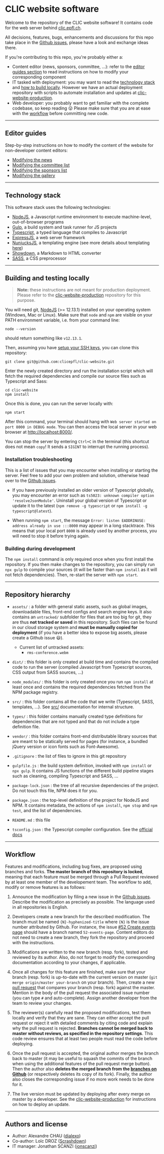 # CLIC website software

Welcome to the repository of the CLIC website software! It contains code for the web server behind [clic.epfl.ch](https://clic.epfl.ch).

All decisions, features, bugs, enhancements and discussions for this repo take place in the [Github issues](https://github.com/clicepfl/clic-website/issues), please have a look and exchange ideas there.

If you're contributing to this repo, you're probably either a:

- Content editor (news, sponsors, committee, ...): refer to the [editor guides section](#editor-guides) to read instructions on how to modify your corresponding component
- IT tasked with deployment: you may want to read the [technology stack](#technology-stack) and [how to build locally](#building-and-testing-locally). However we have an actual deployment repository with scripts to automate installation and updates at [clic-website-production](https://github.com/clicepfl/clic-website-production).
- Web developer: you probably want to get familiar with the complete codebase, so keep reading :stuck_out_tongue: Please make sure that you are at ease with the [workflow](#workflow) before committing new code.

---

## Editor guides

Step-by-step instructions on how to modify the content of the website for non-developer content editors:

- [Modifying the news](src/components/news/)
- [Modifying the committee list](src/components/committee)
- [Modifying the sponsors list](src/components/sponsors)
- [Modifying the gallery](src/components/gallery)

---

## Technology stack

This software stack uses the following technologies:

- [NodeJS](https://nodejs.org/), a Javascript runtime environment to execute machine-level, out-of-browser programs
- [Gulp](https://gulpjs.com/), a build system and task runner for JS projects
- [Typescript](https://www.typescriptlang.org/), a typed language that compiles to Javascript
- [ExpressJS](https://expressjs.com/), a web server framework
- [NunjucksJS](https://mozilla.github.io/nunjucks/), a templating engine (see more details about templating [here](src/components/))
- [Showdown](http://showdownjs.com/), a Markdown to HTML converter
- [SASS](https://sass-lang.com/), a CSS preprocessor

---

## Building and testing locally

> **Note:** these instructions are not meant for production deployment. Please refer to the [clic-website-production](https://github.com/clicepfl/clic-website-production) repository for this purpose.

You will need git, [NodeJS](https://nodejs.org/) (>= 12.13.1) installed on your operating system (Windows, Mac or Linux). Make sure that `node` and `npm` are visible on your PATH environment variable, i.e. from your command line:

```
node --version
```

should return something like `v12.13.1`.

Then, assuming you have [setup your SSH keys](https://help.github.com/en/github/authenticating-to-github/connecting-to-github-with-ssh), you can clone this repository:

```
git clone git@github.com:clicepfl/clic-website.git
```

Enter the newly created directory and run the installation script which will fetch the required dependencies and compile our source files such as Typescript and Sass:

```
cd clic-website
npm install
```

Once this is done, you can run the server locally with:

```
npm start
```

After this command, your terminal should hang with `Web server started on port 8000 in DEBUG mode`. You can then access the local server in your web browser at [http://localhost:8000/](http://localhost:8000/).

You can stop the server by entering `Ctrl+C` in the terminal (this shortcut does not mean `copy`! It sends a `SIGINT` to interrupt the running process).

### Installation troubleshooting

This is a list of issues that you may encounter when installing or starting the server. Feel free to add your own problem and solution, otherwise head over to the [Github issues](https://github.com/clicepfl/clic-website/issues).

- If you have previously installed an older version of Typescript globally, you may encounter an error such as `ts5023: unknown compiler option 'resolveJsonModule'`. Uninstall your global version of Typescript or update it to the latest (`npm remove -g typescript` or `npm install -g typescript@latest`).

- When running `npm start`, the message `Error: listen EADDRINUSE: address already in use :::8000` may appear in a long stacktrace. This means that your local port `8000` is already used by another process, you will need to stop it before trying again.

### Building during development

The `npm install` command is only required once when you first install the repository. If you then make changes to the repository, you can simply run `npx gulp` to compile your sources (it will be faster than `npm install` as it will not fetch dependencies). Then, re-start the server with `npm start`.

---

## Repository hierarchy

- `assets/` : a folder with general static assets, such as global images, downloadable files, front-end configs and search engine keys. It also contains an `untracked/` subfolder for files that are too big for git, they are thus **not tracked or saved** in this repository. Such files can be found in our cloud storage system and **must be manually copied for deployment** (if you have a better idea to expose big assets, please create a Github issue :smiley:).
    - Current list of untracked assets:
        - `rms-conference.webm`

- `dist/` : this folder is only created at build time and contains the compiled code to run the server (compiled Javascript from Typescript sources, CSS output from SASS sources, ...)

- `node_modules/` : this folder is only created once you run `npm install` at least once and contains the required dependencies fetched from the NPM package registry.

- `src/` : this folder contains all the code that we write (Typescript, SASS, templates, ...). See [src/](src/) documentation for internal structure.

- `types/` : this folder contains manually created type definitions for dependencies that are not typed and that do not include a type definition file.

- `vendor/` : this folder contains front-end distributable library sources that are  meant to be statically served for pages (for instance, a bundled jQuery version or icon fonts such as Font-Awesome).

- `.gitignore` : the list of files to ignore in this git repository

- `gulpfile.js` : the build system definition, invoked with `npm install` or `npx gulp`. It contains JS functions of the different build pipeline stages such as cleaning, compiling Typescript and SASS, ...

- `package-lock.json` : the tree of all recursive dependencies of the project. Do not touch this file, NPM does it for you.

- `package.json` : the top-level definition of the project for NodeJS and NPM. It contains metadata, the actions of `npm install`, `npm stop` and `npm test`, and the list of dependencies.

- `README.md` : this file

- `tsconfig.json` : the Typescript compiler configuration. See the [official docs](https://www.typescriptlang.org/docs/handbook/compiler-options.html)

---

## Workflow

Features and modifications, including bug fixes, are proposed using branches and forks. **The master branch of this repository is locked**, meaning that each feature must be merged through a Pull Request reviewed by at least one member of the developement team. The workflow to add, modify or remove features is as follows:

1. Announce the modification by filing a new issue in the [Github issues](https://github.com/clicepfl/clic-website/issues). Describe the modification as precisely as possible. The language used in all repositories is English.

2. Developers create a new branch for the described modification. The branch must be named `{N}-hyphenized-title` where `{N}` is the issue number attributed by Github. For instance, the issue [#52 Create events page](https://github.com/clicepfl/clic-website/issues/52) should have a branch named `52-events-page`. Content editors do not need to create a new branch, they fork the repository and proceed with the instructions.

3. Modifications are written to the new branch (resp. fork), tested and reviewed by its author. Also, do not forget to modify the corresponding documentation according to your changes, if applicable.

4. Once all changes for this feature are finished, make sure that your branch (resp. fork) is up-to-date with the current version on master (`git merge origin/master your-branch` on your branch). Then, create a new [pull request](https://github.com/clicepfl/clic-website/pulls) that compares your branch (resp. fork) against the master. Mention in the body of the pull request the associated issue number (you can type `#` and auto-complete). Assign another developer from the team to review your changes.

5. The reviewer(s) carefully read the proposed modifications, test them locally and verify that they are sane. They can either accept the pull request or reject it with detailed comments by citing code and explain why the pull request is rejected. **Branches cannot be merged back to master without reviews, as specified in the repository settings**. This code review ensures that at least two people must read the code before deploying.

6. Once the pull request is accepted, the original author merges the branch back to master (it may be useful to squash the commits of the branch when using the additional features of the pull request merge button). Then the author also **deletes the merged branch from the [branches on Github](https://github.com/clicepfl/clic-website/branches)** (or respectively deletes its copy of its fork). Finally, the author also closes the corresponding issue if no more work needs to be done for it.

7. The live version must be updated by deploying after every merge on master by a developer. See the [clic-website-production](https://github.com/clicepfl/clic-website-production) for instructions on how to deploy an update.

---

## Authors and license

- Author: Alexandre CHAU ([dialexo](https://github.com/dialexo))
- Co-author: Loïc DROZ ([Scrashdown](https://github.com/Scrashdown))
- IT manager: Jonathan SCANZI ([jonscanzi](https://github.com/jonscanzi))